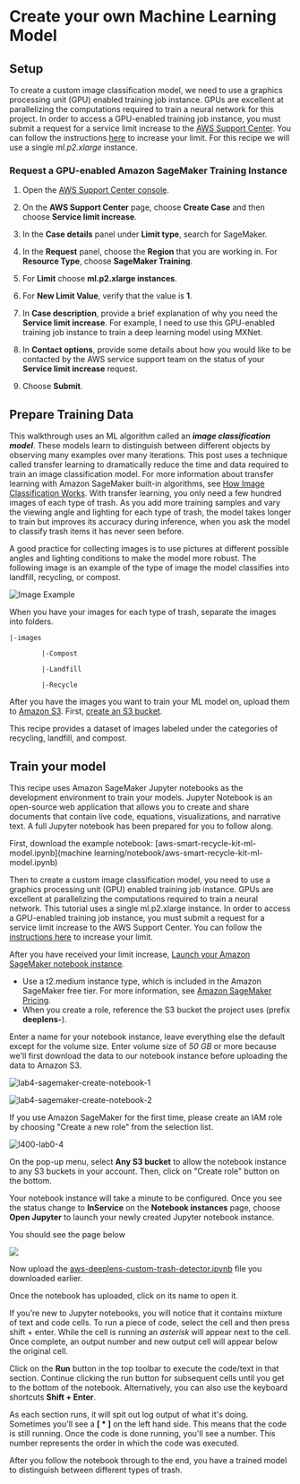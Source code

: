 # Create your own Machine Learning Model


## Setup
To create a custom image classification model, we need to use a graphics processing unit (GPU) enabled training job instance. GPUs are excellent at parallelizing the computations required to train a neural network for this project. In order to access a GPU-enabled training job instance, you must submit a request for a service limit increase to the [AWS Support Center](https://console.aws.amazon.com/support/home?#/case/create). You can follow the instructions [here]() to increase your limit. For this recipe we will use a single *ml.p2.xlarge* instance. 

### Request a GPU-enabled Amazon SageMaker Training Instance

1. Open the [AWS Support Center console](https://console.aws.amazon.com/support/home#/case/create).

1. On the **AWS Support Center** page, choose **Create Case** and then choose **Service limit increase**.

1. In the **Case details** panel under **Limit type**, search for SageMaker.

1. In the **Request** panel, choose the **Region** that you are working in. For **Resource Type**, choose **SageMaker Training**.

1. For **Limit** choose **ml.p2.xlarge instances**.

1. For **New Limit Value**, verify that the value is **1**.

1. In **Case description**, provide a brief explanation of why you need the **Service limit increase**. For example, I need to use this GPU-enabled training job instance to train a deep learning model using MXNet.

1. In **Contact options**, provide some details about how you would like to be contacted by the AWS service support team on the status of your **Service limit increase** request.

1. Choose **Submit**.


## Prepare Training Data

This walkthrough uses an ML algorithm called an ***image classification model***. These models learn to distinguish between different objects by observing many examples over many iterations. This post uses a technique called transfer learning to dramatically reduce the time and data required to train an image classification model. For more information about transfer learning with Amazon SageMaker built-in algorithms, see [How Image Classification Works](https://docs.aws.amazon.com/sagemaker/latest/dg/IC-HowItWorks.html). With transfer learning, you only need a few hundred images of each type of trash. As you add more training samples and vary the viewing angle and lighting for each type of trash, the model takes longer to train but improves its accuracy during inference, when you ask the model to classify trash items it has never seen before.

A good practice for collecting images is to use pictures at different possible angles and lighting conditions to make the model more robust. The following image is an example of the type of image the model classifies into landfill, recycling, or compost.

![Image Example](/images/400_advanced/410_build_a_custom_ml/412_collect_training_data/datasetexample.jpg)

When you have your images for each type of trash, separate the images into folders. 

```
|-images

        |-Compost

        |-Landfill

        |-Recycle
```
After you have the images you want to train your ML model on, upload them to [Amazon S3](http://aws.amazon.com/s3). First, [create an S3 bucket](https://docs.aws.amazon.com/AmazonS3/latest/gsg/CreatingABucket.html).


This recipe provides a dataset of images labeled under the categories of recycling, landfill, and compost. 


## Train your model

This recipe uses Amazon SageMaker Jupyter notebooks as the development environment to train your models. Jupyter Notebook is an open-source web application that allows you to create and share documents that contain live code, equations, visualizations, and narrative text. A full Jupyter notebook has been prepared for you to follow along.

First, download the example notebook: [aws-smart-recycle-kit-ml-model.ipynb](machine learning/notebook/aws-smart-recycle-kit-ml-model.ipynb) 

Then to create a custom image classification model, you need to use a graphics processing unit (GPU) enabled training job instance. GPUs are excellent at parallelizing the computations required to train a neural network. This tutorial uses a single ml.p2.xlarge instance. In order to access a GPU-enabled training job instance, you must submit a request for a service limit increase to the AWS Support Center. You can follow the [instructions here](/400_advanced/410_trash_sorter/411_setup/) to increase your limit. 

After you have received your limit increase, [Launch your Amazon SageMaker notebook instance](https://docs.aws.amazon.com/sagemaker/latest/dg/gs-setup-working-env.html). 

* Use a t2.medium instance type, which is included in the Amazon SageMaker free tier. For more information, see [Amazon SageMaker Pricing](https://aws.amazon.com/sagemaker/pricing/).
* When you create a role, reference the S3 bucket the project uses (prefix **deeplens-**).

Enter a name for your notebook instance, leave everything else the default except for the volume size. Enter volume size of *50 GB* or more because we'll first download the data to our notebook instance before uploading the data to Amazon S3.

![lab4-sagemaker-create-notebook-1](/images/400_train_a_custom_model/lab4-sagemaker-create-notebook-1.png)

![lab4-sagemaker-create-notebook-2](/images/400_train_a_custom_model/lab4-sagemaker-create-notebook-2.png)

If you use Amazon SageMaker for the first time, please create an IAM role by choosing "Create a new role" from the selection list.

![l400-lab0-4](/images/400_train_a_custom_model/lab4-sagemaker-create-notebook-6.png)

On the pop-up menu, select **Any S3 bucket** to allow the notebook instance to any S3 buckets in your account. Then, click on "Create role" button on the bottom.

Your notebook instance will take a minute to be configured. Once you see the status change to **InService** on the **Notebook instances** page, choose **Open Jupyter** to launch your newly created Jupyter notebook instance.

You should see the page below

![](/images/400_advanced/410_build_a_custom_ml/414_training_a_model/notebookupload.jpg)

Now upload the [aws-deeplens-custom-trash-detector.ipynb](/code/trash-sorter/aws-deeplens-custom-trash-detector.ipynb) file you downloaded earlier.

Once the notebook has uploaded, click on its name to open it.

If you’re new to Jupyter notebooks, you will notice that it contains mixture of text and code cells. To run a piece of code, select the cell and then press shift + enter. While the cell is running an *asterisk* will appear next to the cell. Once complete, an output number and new output cell will appear below the original cell.

Click on the **Run** button in the top toolbar to execute the code/text in that section. Continue clicking the run button for subsequent cells until you get to the bottom of the notebook. Alternatively, you can also use the keyboard shortcuts **Shift + Enter**.

As each section runs, it will spit out log output of what it's doing. Sometimes you'll see a **[ * ]** on the left hand side. This means that the code is still running. Once the code is done running, you'll see a number. This number represents the order in which the code was executed.

After you follow the notebook through to the end, you have a trained model to distinguish between different types of trash.
